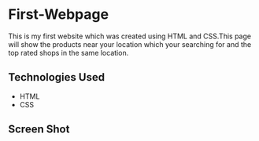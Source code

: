 # First-Webpage
This is my first website which was created using HTML and CSS.This page will show the products near your location which your searching for and the top rated shops in the same location.

## Technologies Used
* HTML
* CSS 

## Screen Shot

